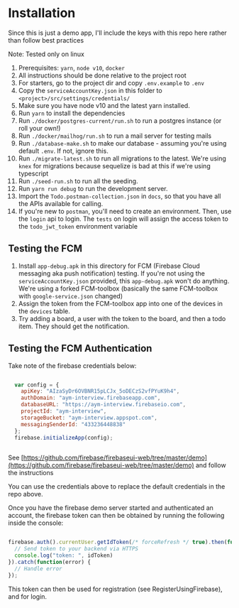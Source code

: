 # Installation

Since this is just a demo app, I'll include the keys with this repo here rather than follow best practices

Note: Tested only on linux

1. Prerequisites: `yarn`, `node v10`, `docker`
2. All instructions should be done relative to the project root
3. For starters, go to the project dir and copy `.env.example` to `.env`
4. Copy the `serviceAccountKey.json` in this folder to `<project>/src/settings/credentials/`
5. Make sure you have node v10 and the latest yarn installed.
6. Run `yarn` to install the dependencies
7. Run `./docker/postgres-current/run.sh` to run a postgres instance (or roll your own!)
8. Run `./docker/mailhog/run.sh` to run a mail server for testing mails
9. Run `./database-make.sh` to make our database - assuming you're using default `.env`. If not, ignore this.
10. Run `./migrate-latest.sh` to run all migrations to the latest. We're using `knex` for migrations because sequelize
is bad at this if we're using typescript
11. Run `./seed-run.sh` to run all the seeding.
12. Run `yarn run debug` to run the development server.
13. Import the `Todo.postman-collection.json` in `docs`, so that you have all the APIs available for calling.
14. If you're new to `postman`, you'll need to create an environment. Then, use the `login` api to login. The `tests`
on login will assign the access token to the `todo_jwt_token` environment variable

## Testing the FCM

1. Install `app-debug.apk` in this directory for FCM (Firebase Cloud messaging aka push notification) testing.
If you're not using the `serviceAccountKey.json` provided, this `app-debug.apk` won't do anything.
We're using a forked FCM-toolbox (basically the same FCM-toolbox with `google-service.json` changed)
2. Assign the token from the FCM-toolbox app into one of the devices in the `devices` table.
3. Try adding a board, a user with the token to the board, and then a todo item. They should get the notification.

## Testing the FCM Authentication

Take note of the firebase credentials below:

```js

  var config = {
    apiKey: "AIzaSyDr6OVBNR15pLCJx_5oDECzS2vfPYuK9h4",
    authDomain: "aym-interview.firebaseapp.com",
    databaseURL: "https://aym-interview.firebaseio.com",
    projectId: "aym-interview",
    storageBucket: "aym-interview.appspot.com",
    messagingSenderId: "433236448838"
  };
  firebase.initializeApp(config);
  
```

See [https://github.com/firebase/firebaseui-web/tree/master/demo](https://github.com/firebase/firebaseui-web/tree/master/demo) and follow the instructions

You can use the credentials above to replace the default credentials in the repo above.

Once you have the firebase demo server started and authenticated an account, the firebase token can then be 
obtained by running the following inside the console:

```js

firebase.auth().currentUser.getIdToken(/* forceRefresh */ true).then(function(idToken) {
  // Send token to your backend via HTTPS
  console.log("token: ", idToken)
}).catch(function(error) {
  // Handle error
});

```

This token can then be used for registration (see RegisterUsingFirebase), and for login.
